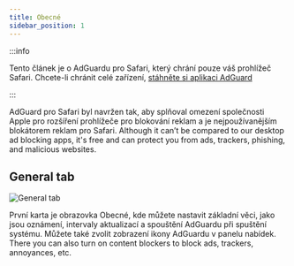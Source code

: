 ```yaml
---
title: Obecné
sidebar_position: 1
---
```


:::info

Tento článek je o AdGuardu pro Safari, který chrání pouze váš prohlížeč Safari. Chcete-li chránit celé zařízení, [stáhněte si aplikaci AdGuard](https://agrd.io/download-kb-adblock)

:::

AdGuard pro Safari byl navržen tak, aby splňoval omezení společnosti Apple pro rozšíření prohlížeče pro blokování reklam a je nejpoužívanějším blokátorem reklam pro Safari. Although it can’t be compared to our desktop ad blocking apps, it's free and can protect you from ads, trackers, phishing, and malicious websites.

## General tab

![General tab](https://cdn.adtidy.org/public/Adguard/Blog/AG_for_Safari_in-depth_review/General.png)

První karta je obrazovka Obecné, kde můžete nastavit základní věci, jako jsou oznámení, intervaly aktualizací a spouštění AdGuardu při spuštění systému. Můžete také zvolit zobrazení ikony AdGuardu v panelu nabídek. There you can also turn on content blockers to block ads, trackers, annoyances, etc.
